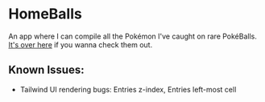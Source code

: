 # HomeBalls

An app where I can compile all the Pokémon I've caught on rare PokéBalls. [It's over here](https://blah12629.github.io/HomeBalls) if you wanna check them out.

## Known Issues:
- Tailwind UI rendering bugs: Entries z-index, Entries left-most cell
